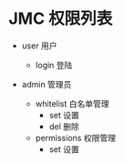 # JMC 权限列表

-   user 用户

    -   login 登陆

-   admin 管理员
    -   whitelist 白名单管理
        -   set 设置
        -   del 删除
    -   permissions 权限管理
        -   set 设置
